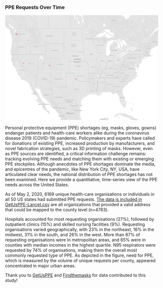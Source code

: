 ### PPE Requests Over Time
![alt text](https://github.com/GetUsPPE/lancet/raw/master/images/ppe_requests_over_time.gif "PPE requests over time")

Personal protective equipment (PPE) shortages (eg, masks, gloves, gowns) endanger patients and health-care workers alike during the coronavirus disease 2019 (COVID-19) pandemic. Policymakers and experts have called for donations of existing PPE, increased production by manufacturers, and novel fabrication strategies, such as 3D printing of masks. However, even as PPE sources are identified, a critical information challenge remains: tracking evolving PPE needs and matching them with existing or emerging PPE stockpiles. Although anecdotes of PPE shortages dominate the media, and epicentres of the pandemic, like New York City, NY, USA, have articulated clear needs, the national distribution of PPE shortages has not been examined. Here we provide a quantitative, time-series view of the PPE needs across the United States.

As of May 2, 2020, 6169 unique health-care organisations or individuals in all 50 US states had submitted PPE requests. [The data is included in GetUsPPE-Lancet.csv](https://github.com/GetUsPPE/lancet/blob/master/GetUsPPE-Lancet.csv) are all organizations that provided a valid address that could be mapped to the county level (n=4783).

Hospitals accounted for most requesting organisations (27%), followed by outpatient clinics (15%) and skilled nursing facilities (9%). Requesting organisations varied geographically, with 23% in the northeast, 16% in the midwest, 31% in the south, and 26% in the west. More than 87% of requesting organisations were in metropolitan areas, and 65% were in counties with median incomes in the highest quartile. N95 respirators were requested by 74% of organisations, making them the overall most commonly requested type of PPE. As depicted in the figure, need for PPE, which is measured by the volume of unique requests per county, appeared concentrated in major urban areas.

Thank you to [GetUsPPE](https://getusppe.org/) and [Findthemasks](https://findthemasks.com/) for data contributed to this study!

